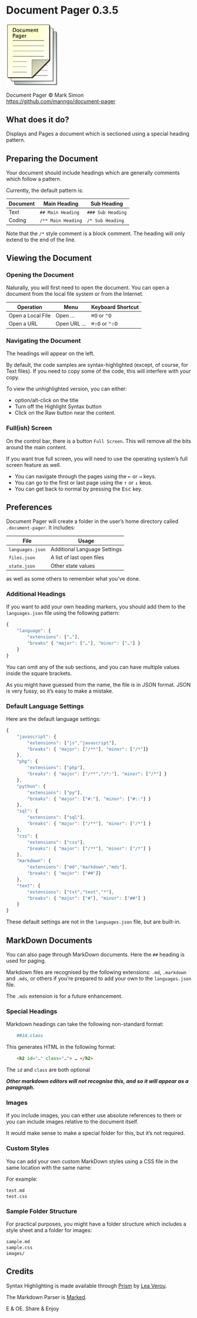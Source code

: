 #	Document Pager 0.3.5

<img src="images/document-pager.png" width="140">

Document Pager © Mark Simon  
https://github.com/manngo/document-pager

##	What does it do?

Displays and Pages a document which is sectioned using a special heading pattern.

##	Preparing the Document

Your document should include headings which are generally comments which follow a pattern.

Currently, the default pattern is:

| Document | Main Heading       | Sub Heading       |
|----------|--------------------|-------------------|
| Text     | `## Main Heading`  | `### Sub Heading` |
| Coding   | `/** Main Heading` | `/* Sub Heading`  |

Note that the `/*` style comment is a block comment. The heading will only extend to the end of the line.

##	Viewing the Document

###	Opening the Document

Naturally, you will first need to open the document. You can open a document from the local file system or from the Internet.

| Operation         | Menu       | Keyboard Shortcut |
|-------------------|------------|-------------------|
| Open a Local File | Open …     | <span><kbd>⌘</kbd><kbd>O</kbd></span> or <span><kbd>⌃</kbd><kbd>O</kbd></span>          |
| Open a URL        | Open URL … | <span><kbd>⌘</kbd><kbd>⇧</kbd><kbd>O</kbd></span> or <span><kbd>⌃</kbd><kbd>⇧</kbd><kbd>O</kbd></span>        |


###	Navigating the Document

The headings will appear on the left.

By default, the code samples are syntax-highlighted (except, of course, for Text files). If you need to copy some of the code, this will interfere with your copy.

To view the unhighlighted version, you can either:

- option/alt-click on the title
- Turn off the Highlight Syntax button
- Click on the Raw button near the content.

###	Full(ish) Screen

On the control bar, there is a button `Full Screen`. This will remove all the bits around the main content.

If you want true full screen, you will need to use the operating system’s full screen feature as well.

- You can navigate through the pages using the <span><kbd>←</kbd></span> or <span><kbd>→</kbd></span> keys.
- You can go to the first or last page using the <span><kbd>↑</kbd></span> or <span><kbd>↓</kbd></span> keus.
- You can get back to normal by pressing the <span><kbd>Esc</kbd></span> key.

##	Preferences

Document Pager will create a folder in the user’s home directory called `.document-pager`. It includes:

| File             | Usage                        |
|------------------|------------------------------|
| `languages.json` | Additional Language Settings |
| `files.json`     | A list of last open files    |
| `state.json`     | Other state values           |

as well as some others to remember what you’ve done.

###	Additional Headings

If you want to add your own heading markers, you should add them to the `languages.json` file using the following pattern:

```js
{
	"language": {
		"extensions": ["…"],
		"breaks" { "major": ["…"], "minor": ["…"] }
	}
}
```

You can omit any of the sub sections, and you can have multiple values inside the square brackets.

As you might have guessed from the name, the file is in JSON format. JSON is very fussy, so it’s easy to make a mistake.

###	Default Language Settings

Here are the default language settings:

```js
{
	"javascript": {
		"extensions": ["js","javascript"],
		"breaks": { "major": ["/**"], "minor": ["/*"]}
	},
	"php": {
		"extensions": ["php"],
		"breaks": { "major": ["/**","/*:"], "minor": ["/*"] }
	},
	"python": {
		"extensions": ["py"],
		"breaks": { "major": ["#:"], "minor": ["#::"] }
	},
	"sql": {
		"extensions": ["sql"],
		"breaks": { "major": ["/**"], "minor": ["/*"] }
	},
	"css": {
		"extensions": ["css"],
		"breaks": { "major": ["/**"], "minor": ["/*"] }
	},
	"markdown": {
		"extensions": ["md","markdown","mds"],
		"breaks": { "major": ["##"]}
	},
	"text": {
		"extensions": ["txt","text","*"],
		"breaks": { "major": ["#"], "minor": ["##"] }
	}
}
```

These default settings are not in the `languages.json` file, but are built-in.

##	MarkDown Documents

You can also page through MarkDown documents. Here the `##` heading is used for paging.

Markdown files are recognised by the following extensions: `.md`, `.markdown` and `.mds`, or others if you’re prepared to add your own to the `languages.json` file.

The `.mds` extension is for a future enhancement.

###	Special Headings

Markdown headings can take the following non-standard format:

```md
	##id.class
```

This generates HTML in the following format:

```html
	<h2 id="…" class="…"> … </h2>
```

The `id` and `class` are both optional

___Other markdown editors will not recognise this, and so it will appear as a paragraph.___

### Images

If you include images, you can either use absolute references to them or you can include images relative to the document itself.

It would make sense to make a special folder for this, but it’s not required.

###	Custom Styles

You can add your own custom MarkDown styles using a CSS file in the same location with the same name:

For example:

```
test.md
test.css
```

###	Sample Folder Structure

For practical purposes, you might have a folder structure which includes a style sheet and a folder for images:

```
sample.md
sample.css
images/
```

##	Credits

Syntax Highlighting is made available through [Prism](https://prismjs.com/) by [Lea Verou](https://lea.verou.me/).

The Markdown Parser is [Marked](https://marked.js.org/).

E & OE. Share & Enjoy
